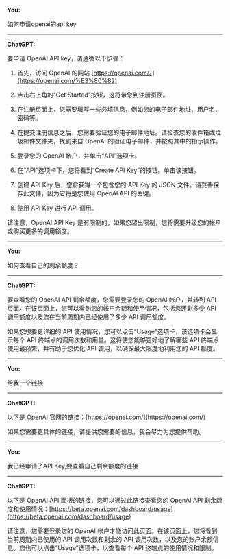 **You:**

如何申请openai的api key

* * *

**ChatGPT:**

要申请 OpenAI API key，请遵循以下步骤：

1.  首先，访问 OpenAI 的网站 [https://openai.com/。](https://openai.com/%E3%80%82)
    
2.  点击右上角的“Get Started”按钮，这将带您到注册页面。
    
3.  在注册页面上，您需要填写一些必填信息，例如您的电子邮件地址、用户名、密码等。
    
4.  在提交注册信息之后，您需要验证您的电子邮件地址。请检查您的收件箱或垃圾邮件文件夹，找到来自 OpenAI 的验证电子邮件，并按照其中的指示操作。
    
5.  登录您的 OpenAI 帐户，并单击“API”选项卡。
    
6.  在“API”选项卡下，您将看到“Create API Key”的按钮。单击该按钮。
    
7.  创建 API Key 后，您将获得一个包含您的 API Key 的 JSON 文件。请妥善保存此文件，因为它将是您使用 OpenAI API 的关键。
    
8.  使用 API Key 进行 API 调用。
    

请注意，OpenAI API Key 是有限制的，如果您超出限制，您将需要升级您的帐户或购买更多的调用额度。

* * *

**You:**

如何查看自己的剩余额度？

* * *

**ChatGPT:**

要查看您的 OpenAI API 剩余额度，您需要登录您的 OpenAI 帐户，并转到 API 页面。在该页面上，您可以看到您的帐户余额和使用情况，包括您还剩多少 API 调用额度以及您在当前周期内已经使用了多少 API 调用额度。

如果您想要更详细的 API 使用情况，您可以点击“Usage”选项卡，该选项卡会显示每个 API 终端点的调用次数和用量。这将使您能够更好地了解哪些 API 终端点使用最频繁，并有助于您优化 API 调用，以确保最大限度地利用您的 API 额度。

* * *

**You:**

给我一个链接

* * *

**ChatGPT:**

以下是 OpenAI 官网的链接：[https://openai.com/](https://openai.com/)

如果您需要更具体的链接，请提供您需要的信息，我会尽力为您提供帮助。

* * *

**You:**

我已经申请了API Key,要查看自己剩余额度的链接

* * *

**ChatGPT:**

以下是 OpenAI API 面板的链接，您可以通过此链接查看您的 OpenAI API 剩余额度和使用情况：[https://beta.openai.com/dashboard/usage](https://beta.openai.com/dashboard/usage)

请注意，您需要登录您的 OpenAI 帐户才能访问此页面。在该页面上，您将看到当前周期内已使用的 API 调用次数和剩余的 API 调用次数，以及您的账户余额信息。您也可以点击“Usage”选项卡，以查看每个 API 终端点的使用情况和限制。